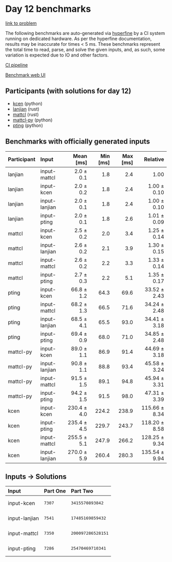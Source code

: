 # Day 12 benchmarks

[link to problem](https://adventofcode.com/2023/day/12)

The following benchmarks are auto-generated via
[hyperfine](https://github.com/sharkdp/hyperfine) by a CI system running on
dedicated hardware. As per the hyperfine documentation, results may be
inaccurate for times < 5 ms. These benchmarks represent the total time to read,
parse, and solve the given inputs, and, as such, some variation is expected due
to IO and other factors.

[CI pipeline](http://ci.papercode.net:8080/teams/main/pipelines/aoc2023)

[Benchmark web UI](https://aoc.ancalagon.black)


## Participants (with solutions for day 12)

- [kcen](https://github.com/kcen/aoc2023) (python)
- [lanjian](https://github.com/lanjian/aoc-2023) (rust)
- [mattcl](https://github.com/mattcl/aoc2023) (rust)
- [mattcl-py](https://github.com/mattcl/aoc2023-py) (python)
- [pting](https://github.com/pting/aoc2023) (python)


## Benchmarks with officially generated inputs

| Participant | Input | Mean [ms] | Min [ms] | Max [ms] | Relative |
|:---|:---|---:|---:|---:|---:|
| lanjian | input-mattcl | 2.0 ± 0.1 | 1.8 | 2.4 | 1.00 |
| lanjian | input-kcen | 2.0 ± 0.2 | 1.8 | 2.4 | 1.00 ± 0.10 |
| lanjian | input-lanjian | 2.0 ± 0.1 | 1.8 | 2.4 | 1.00 ± 0.10 |
| lanjian | input-pting | 2.0 ± 0.1 | 1.8 | 2.6 | 1.01 ± 0.09 |
| mattcl | input-kcen | 2.5 ± 0.2 | 2.0 | 3.4 | 1.25 ± 0.14 |
| mattcl | input-lanjian | 2.6 ± 0.2 | 2.1 | 3.9 | 1.30 ± 0.15 |
| mattcl | input-mattcl | 2.6 ± 0.2 | 2.2 | 3.3 | 1.33 ± 0.14 |
| mattcl | input-pting | 2.7 ± 0.3 | 2.2 | 5.1 | 1.35 ± 0.17 |
| pting | input-kcen | 66.8 ± 1.2 | 64.3 | 69.6 | 33.52 ± 2.43 |
| pting | input-mattcl | 68.2 ± 1.3 | 66.5 | 71.6 | 34.24 ± 2.48 |
| pting | input-lanjian | 68.5 ± 4.1 | 65.5 | 93.0 | 34.41 ± 3.18 |
| pting | input-pting | 69.4 ± 0.9 | 68.0 | 71.0 | 34.85 ± 2.48 |
| mattcl-py | input-kcen | 89.0 ± 1.1 | 86.9 | 91.4 | 44.69 ± 3.18 |
| mattcl-py | input-lanjian | 90.8 ± 1.1 | 88.8 | 93.4 | 45.58 ± 3.24 |
| mattcl-py | input-mattcl | 91.5 ± 1.5 | 89.1 | 94.8 | 45.94 ± 3.31 |
| mattcl-py | input-pting | 94.2 ± 1.5 | 91.5 | 98.0 | 47.31 ± 3.39 |
| kcen | input-kcen | 230.4 ± 4.0 | 224.2 | 238.9 | 115.66 ± 8.34 |
| kcen | input-pting | 235.4 ± 4.5 | 229.7 | 243.7 | 118.20 ± 8.58 |
| kcen | input-mattcl | 255.5 ± 5.1 | 247.9 | 266.2 | 128.25 ± 9.34 |
| kcen | input-lanjian | 270.0 ± 5.9 | 260.4 | 280.3 | 135.54 ± 9.94 |


## Inputs -> Solutions

| Input | Part One | Part Two |
|:---|:---|:---|
|input-kcen|<pre>7307</pre>|<pre>3415570893842</pre>|
|input-lanjian|<pre>7541</pre>|<pre>17485169859432</pre>|
|input-mattcl|<pre>7350</pre>|<pre>200097286528151</pre>|
|input-pting|<pre>7286</pre>|<pre>25470469710341</pre>|